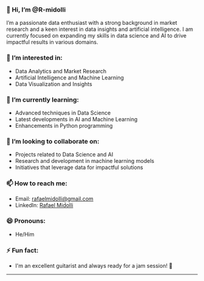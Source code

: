 ### 👋 Hi, I’m @R-midolli

I’m a passionate data enthusiast with a strong background in market research and a keen interest in data insights and artificial intelligence.
I am currently focused on expanding my skills in data science and AI to drive impactful results in various domains.

### 👀 I’m interested in:
- Data Analytics and Market Research
- Artificial Intelligence and Machine Learning
- Data Visualization and Insights

### 🌱 I’m currently learning:
- Advanced techniques in Data Science
- Latest developments in AI and Machine Learning
- Enhancements in Python programming

### 💞️ I’m looking to collaborate on:
- Projects related to Data Science and AI
- Research and development in machine learning models
- Initiatives that leverage data for impactful solutions

### 📫 How to reach me:
- Email: [rafaelmidolli@gmail.com](mailto:rafaelmidolli@gmail.com)
- LinkedIn: [Rafael Midolli](https://www.linkedin.com/in/rafael-midolli/?locale=en_US)

### 😄 Pronouns:
- He/Him

### ⚡ Fun fact:
- I'm an excellent guitarist and always ready for a jam session! 🎸

---
